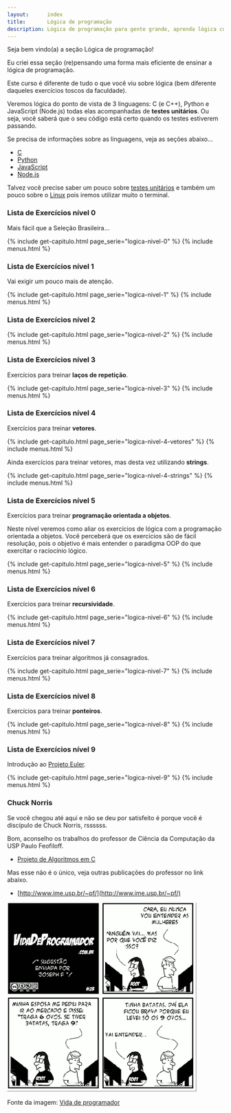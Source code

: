 ```yaml
---
layout:      index
title:       Lógica de programação
description: Lógica de programação para gente grande, aprenda lógica com o apoio de testes unitários!
---
```


Seja bem vindo(a) a seção Lógica de programação!

Eu criei essa seção (re)pensando uma forma mais eficiente de ensinar a lógica de programação.

Este curso é diferente de tudo o que você viu sobre lógica (bem diferente daqueles exercícios toscos da faculdade).

Veremos lógica do ponto de vista de 3 linguagens: C (e C++), Python e JavaScript (Node.js) todas elas acompanhadas de
__testes unitários__. Ou seja, você saberá que o seu código está certo quando os testes estiverem passando.

Se precisa de informações sobre as linguagens, veja as seções abaixo...

- [C](/c)
- [Python](/python)
- [JavaScript](/javascript)
- [Node.js](/node.js)

Talvez você precise saber um pouco sobre [testes unitários](/logica-de-programacao/tdd-junto-com-logica-assim-tao-cedo/)
e também um pouco sobre o [Linux](/linux) pois iremos utilizar muito o terminal.


### Lista de Exercícios nível 0

Mais fácil que a Seleção Brasileira...

{% include get-capitulo.html page_serie="logica-nivel-0" %}
{% include menus.html %}


### Lista de Exercícios nível 1

Vai exigir um pouco mais de atenção.

{% include get-capitulo.html page_serie="logica-nivel-1" %}
{% include menus.html %}


### Lista de Exercícios nível 2

{% include get-capitulo.html page_serie="logica-nivel-2" %}
{% include menus.html %}


### Lista de Exercícios nível 3

Exercícios para treinar __laços de repetição__.

{% include get-capitulo.html page_serie="logica-nivel-3" %}
{% include menus.html %}


### Lista de Exercícios nível 4

Exercícios para treinar __vetores__.

{% include get-capitulo.html page_serie="logica-nivel-4-vetores" %}
{% include menus.html %}

Ainda exercícios para treinar vetores, mas desta vez utilizando __strings__.

{% include get-capitulo.html page_serie="logica-nivel-4-strings" %}
{% include menus.html %}


### Lista de Exercícios nível 5

Exercícios para treinar __programação orientada a objetos__.

Neste nível veremos como aliar os exercícios de lógica com a programação orientada a objetos. Você perceberá que os
exercícios são de fácil resolução, pois o objetivo é mais entender o paradigma OOP do que exercitar o raciocínio lógico.

{% include get-capitulo.html page_serie="logica-nivel-5" %}
{% include menus.html %}


### Lista de Exercícios nível 6

Exercícios para treinar __recursividade__.

{% include get-capitulo.html page_serie="logica-nivel-6" %}
{% include menus.html %}


### Lista de Exercícios nível 7

Exercícios para treinar algoritmos já consagrados.

{% include get-capitulo.html page_serie="logica-nivel-7" %}
{% include menus.html %}


### Lista de Exercícios nível 8

Exercícios para treinar __ponteiros__.

{% include get-capitulo.html page_serie="logica-nivel-8" %}
{% include menus.html %}


### Lista de Exercícios nível 9

Introdução ao [Projeto Euler](https://projecteuler.net/).

{% include get-capitulo.html page_serie="logica-nivel-9" %}
{% include menus.html %}


### Chuck Norris

Se você chegou até aqui e não se deu por satisfeito é porque você é discípulo de Chuck Norris, rssssss.

Bom, aconselho os trabalhos do professor de Ciência da Computação da USP Paulo Feofiloff.

- [Projeto de Algoritmos em C](http://www.ime.usp.br/~pf/algoritmos/)

Mas esse não é o único, veja outras publicações do professor no link abaixo.

- [http://www.ime.usp.br/~pf/](http://www.ime.usp.br/~pf/)


![Figura satirizando a lógica de programação](vida-prog-25.png "Tirinha satirizando a lógica de programação")

Fonte da imagem: [Vida de programador](http://vidadeprogramador.com.br/2011/03/22/logica-de-programacao/)